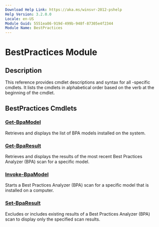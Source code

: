 ```yaml
---
Download Help Link: https://aka.ms/winsvr-2012-pshelp
Help Version: 3.2.0.0
Locale: en-US
Module Guid: 5551ea86-919d-499b-948f-87305e4f2344
Module Name: BestPractices
---
```


# BestPractices Module
## Description
This reference provides cmdlet descriptions and syntax for all -specific cmdlets. It lists the cmdlets in alphabetical order based on the verb at the beginning of the cmdlet.

## BestPractices Cmdlets
### [Get-BpaModel](./Get-BpaModel.md)
Retrieves and displays the list of BPA models installed on the system.

### [Get-BpaResult](./Get-BpaResult.md)
Retrieves and displays the results of the most recent Best Practices Analyzer (BPA) scan for a specific model.

### [Invoke-BpaModel](./Invoke-BpaModel.md)
Starts a Best Practices Analyzer (BPA) scan for a specific model that is installed on a computer.

### [Set-BpaResult](./Set-BpaResult.md)
Excludes or includes existing results of a Best Practices Analyzer (BPA) scan to display only the specified scan results.

